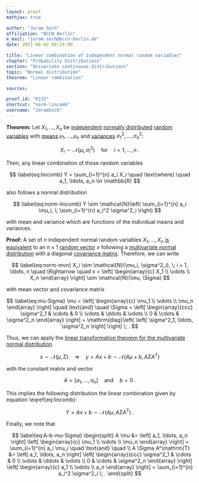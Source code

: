 ```yaml
---
layout: proof
mathjax: true

author: "Joram Soch"
affiliation: "BCCN Berlin"
e_mail: "joram.soch@bccn-berlin.de"
date: 2021-06-02 08:24:00

title: "Linear combination of independent normal random variables"
chapter: "Probability Distributions"
section: "Univariate continuous distributions"
topic: "Normal distribution"
theorem: "Linear combination"

sources:

proof_id: "P235"
shortcut: "norm-lincomb"
username: "JoramSoch"
---
```



**Theorem:** Let $X_1, \ldots, X_n$ be [independent](/D/ind) [normally distributed](/D/norm) [random variables](/D/rvar) with [means](/D/mean) $\mu_1, \ldots, \mu_n$ and [variances](/D/var) $\sigma^2_1, \ldots, \sigma^2_n$:

$$ \label{eq:norm}
X_i \sim \mathcal{N}(\mu_i, \sigma^2_i) \quad \text{for} \quad i = 1, \ldots, n \; .
$$

Then, any linear combination of those random variables

$$ \label{eq:lincomb}
Y = \sum_{i=1}^{n} a_i X_i \quad \text{where} \quad a_1, \ldots, a_n \in \mathbb{R}
$$

also follows a normal distribution

$$ \label{eq:norm-lincomb}
Y \sim \mathcal{N}\left( \sum_{i=1}^{n} a_i \mu_i, \; \sum_{i=1}^{n} a_i^2 \sigma^2_i \right)
$$

with mean and variance which are functions of the individual means and variances.


**Proof:** A set of $n$ independent normal random variables $X_1, \ldots, X_n$ [is equivalent](/P/mvn-ind) to an $n \times 1$ [random vector](/D/rvec) $x$ following a [multivariate normal distribution](/D/mvn) with a diagonal [covariance matrix](/D/covmat). Therefore, we can write

$$ \label{eq:norm-mvn}
X_i \sim \mathcal{N}(\mu_i, \sigma^2_i), \; i = 1, \ldots, n \quad \Rightarrow \quad x = \left[ \begin{array}{c} X_1 \\ \vdots \\ X_n \end{array} \right] \sim \mathcal{N}(\mu, \Sigma)
$$

with mean vector and covariance matrix

$$ \label{eq:mu-Sigma}
\mu = \left[ \begin{array}{c} \mu_1 \\ \vdots \\ \mu_n \end{array} \right] \quad \text{and} \quad \Sigma = \left[ \begin{array}{ccc} \sigma^2_1 & \cdots & 0 \\ \vdots & \ddots & \vdots \\ 0 & \cdots & \sigma^2_n \end{array} \right] = \mathrm{diag}\left( \left[ \sigma^2_1, \ldots, \sigma^2_n \right] \right) \; .
$$

Thus, we can apply the [linear transformation theorem for the multivariate normal distribution](/P/mvn-ltt)

$$ \label{eq:mvn-ltt}
x \sim \mathcal{N}(\mu, \Sigma) \quad \Rightarrow \quad y = Ax + b \sim \mathcal{N}(A\mu + b, A \Sigma A^\mathrm{T})
$$

with the constant matrix and vector

$$ \label{eq:A-b}
A = \left[ a_1, \ldots, a_n \right] \quad \text{and} \quad b = 0 \; .
$$

This implies the following distribution the linear combination given by equation \eqref{eq:lincomb}:

$$ \label{eq:norm-lincomb-p1}
Y = Ax + b \sim \mathcal{N}(A\mu, A \Sigma A^\mathrm{T}) \; .
$$

Finally, we note that

$$ \label{eq:A-b-mu-Sigma}
\begin{split}
A \mu &= \left[ a_1, \ldots, a_n \right] \left[ \begin{array}{c} \mu_1 \\ \vdots \\ \mu_n \end{array} \right] = \sum_{i=1}^{n} a_i \mu_i \quad \text{and} \quad \\
A \Sigma A^\mathrm{T} &= \left[ a_1, \ldots, a_n \right] \left[ \begin{array}{ccc} \sigma^2_1 & \cdots & 0 \\ \vdots & \ddots & \vdots \\ 0 & \cdots & \sigma^2_n \end{array} \right] \left[ \begin{array}{c} a_1 \\ \vdots \\ a_n \end{array} \right] = \sum_{i=1}^{n} a_i^2 \sigma^2_i \; .
\end{split}
$$